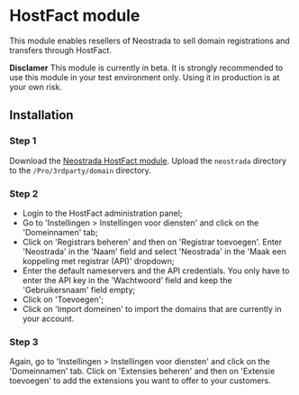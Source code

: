 # HostFact module

This module enables resellers of Neostrada to sell domain registrations and transfers through HostFact.

**Disclamer**
This module is currently in beta. It is strongly recommended to use this module in your test environment only. Using it in production is at your own risk.

## Installation
### Step 1
Download the [Neostrada HostFact module](https://github.com/neostrada/hostfact/archive/master.zip). Upload the `neostrada` directory to the `/Pro/3rdparty/domain` directory.

### Step 2
- Login to the HostFact administration panel;
- Go to 'Instellingen > Instellingen voor diensten' and click on the 'Domeinnamen' tab;
- Click on 'Registrars beheren' and then on 'Registrar toevoegen'. Enter 'Neostrada' in the 'Naam' field and select 'Neostrada' in the 'Maak een koppeling met registrar (API)' dropdown;
- Enter the default nameservers and the API credentials. You only have to enter the API key in the 'Wachtwoord' field and keep the 'Gebruikersnaam' field empty;
- Click on 'Toevoegen';
- Click on 'Import domeinen' to import the domains that are currently in your account.

### Step 3
Again, go to 'Instellingen > Instellingen voor diensten' and click on the 'Domeinnamen' tab. Click on 'Extensies beheren' and then on 'Extensie toevoegen' to add the extensions you want to offer to your customers.
